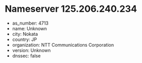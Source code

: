 # Nameserver 125.206.240.234

* as_number: 4713
* name: Unknown
* city: Nokata
* country: JP
* organization: NTT Communications Corporation
* version: Unknown
* dnssec: false
